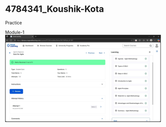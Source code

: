 # 4784341\_Koushik-Kota

Practice

Module-1
<img src="https://github.com/Kkoushik777/4784341_Koushik-Kota/blob/main/Module%201/agile%20course.jpg" alt="image">

